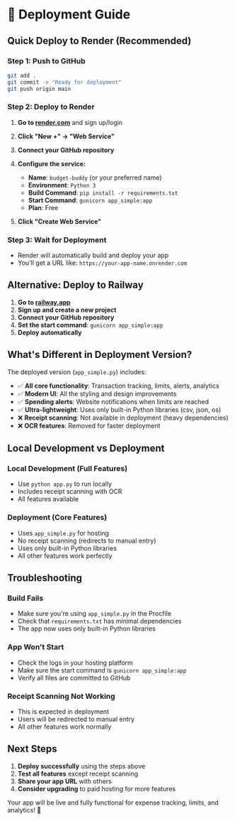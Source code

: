 # 🚀 Deployment Guide

## Quick Deploy to Render (Recommended)

### Step 1: Push to GitHub
```bash
git add .
git commit -m "Ready for deployment"
git push origin main
```

### Step 2: Deploy to Render

1. **Go to [render.com](https://render.com)** and sign up/login
2. **Click "New +" → "Web Service"**
3. **Connect your GitHub repository**
4. **Configure the service:**
   - **Name**: `budget-buddy` (or your preferred name)
   - **Environment**: `Python 3`
   - **Build Command**: `pip install -r requirements.txt`
   - **Start Command**: `gunicorn app_simple:app`
   - **Plan**: Free

5. **Click "Create Web Service"**

### Step 3: Wait for Deployment
- Render will automatically build and deploy your app
- You'll get a URL like: `https://your-app-name.onrender.com`

## Alternative: Deploy to Railway

1. **Go to [railway.app](https://railway.app)**
2. **Sign up and create a new project**
3. **Connect your GitHub repository**
4. **Set the start command**: `gunicorn app_simple:app`
5. **Deploy automatically**

## What's Different in Deployment Version?

The deployed version (`app_simple.py`) includes:
- ✅ **All core functionality**: Transaction tracking, limits, alerts, analytics
- ✅ **Modern UI**: All the styling and design improvements
- ✅ **Spending alerts**: Website notifications when limits are reached
- ✅ **Ultra-lightweight**: Uses only built-in Python libraries (csv, json, os)
- ❌ **Receipt scanning**: Not available in deployment (heavy dependencies)
- ❌ **OCR features**: Removed for faster deployment

## Local Development vs Deployment

### Local Development (Full Features)
- Use `python app.py` to run locally
- Includes receipt scanning with OCR
- All features available

### Deployment (Core Features)
- Uses `app_simple.py` for hosting
- No receipt scanning (redirects to manual entry)
- Uses only built-in Python libraries
- All other features work perfectly

## Troubleshooting

### Build Fails
- Make sure you're using `app_simple.py` in the Procfile
- Check that `requirements.txt` has minimal dependencies
- The app now uses only built-in Python libraries

### App Won't Start
- Check the logs in your hosting platform
- Make sure the start command is `gunicorn app_simple:app`
- Verify all files are committed to GitHub

### Receipt Scanning Not Working
- This is expected in deployment
- Users will be redirected to manual entry
- All other features work normally

## Next Steps

1. **Deploy successfully** using the steps above
2. **Test all features** except receipt scanning
3. **Share your app URL** with others
4. **Consider upgrading** to paid hosting for more features

Your app will be live and fully functional for expense tracking, limits, and analytics! 🎉 